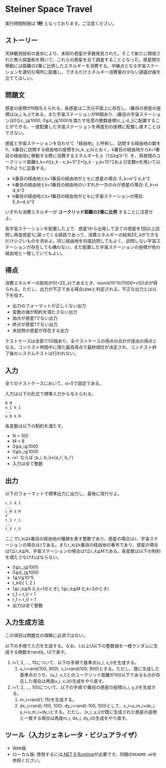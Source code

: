 # Steiner Space Travel

実行時間制限は **1秒** となっております。ご注意ください。

## ストーリー

天体観測技術の進歩により、未知の惑星が多数発見された。そこで新たに開発された無人探査船を用いて、これらの惑星を全て調査することとなった。惑星間の移動には距離の2乗に比例したエネルギーを消費する。中継点となる宇宙ステーションを適切な場所に配置し、できるだけエネルギー消費量の少ない調査計画を立ててほしい。

## 問題文

惑星の座標がN個与えられる。各惑星は二次元平面上に存在し、i番目の惑星の座標は(a_i, b_i)である。また宇宙ステーションがM個あり、j番目の宇宙ステーションは0≦c_j≦1000, 0≦d_j≦1000を満たす任意の整数座標(c_j, d_j)に配置することができる。一度配置した宇宙ステーションを再度別の座標に配置し直すことはできない。

惑星と宇宙ステーションを合わせて「経由地」と呼称し、訪問する経由地の数をV、k番目に訪問する経由地の座標を(x_k, y_k)とおく。k番目の経由地からk+1番目の経由地に移動する際に消費するエネルギーE_k（1≦k≦V-1）を、両者間のユークリッド距離d_k=√((x_k - x_k+1)^2+(y_k - y_k+1))^2および定数αを用いて以下のように定義する。

- k番目の経由地とk+1番目の経由地がともに惑星の場合: E_k=α^2 d_k^2
- k番目の経由地とk+1番目の経由地のいずれか一方のみが惑星の場合: E_k=α d_k^2
- k番目の経由地とk+1番目の経由地がともに宇宙ステーションの場合: E_k=d_k^2

いずれも消費エネルギーが **ユークリッド距離の2乗に比例** することに注意せよ。

各宇宙ステーションを配置した上で、惑星1から出発して全ての惑星を1回以上訪問し再度惑星1に戻ってくる経路であって、消費エネルギーの総和ΣE_kができるだけ小さいものを求めよ。同じ経由地を何度訪問してもよく、訪問しない宇宙ステーションが存在しても構わない。また配置した宇宙ステーションの座標が他の経由地と一致していてもよい。

## 得点

消費エネルギーの総和がS(=ΣE_k)であるとき、round(10^9/(1000+√S))点が得られる。ただし、出力が不正である場合は`WA`と判定される。不正な出力とは以下を指す。

- 出力のフォーマットが正しくない出力
- 変数の値が制約を満たさない出力
- 始点が惑星1でない出力
- 終点が惑星1でない出力
- 未訪問の惑星が存在する出力

テストケースは全部で50個あり、全テストケースの得点の合計が提出の得点となる。コンテスト時間中に得た最高得点で最終順位が決定され、コンテスト終了後のシステムテストは行われない。

## 入力

全てのテストケースにおいて、α=5で固定である。

入力は以下の形式で標準入力から与えられる。

```text
N M
a_1 b_1
...
a_N b_N
```

各変数は以下の制約を満たす。

- N = 100
- M = 8
- 0≦a_i≦1000
- 0≦b_i≦1000
- i≠i' ならば (a_i, b_i)≠(a_i', b_i')
- 入力は全て整数

## 出力

以下のフォーマットで標準出力に出力し、最後に改行せよ。

```text
c_1 d_1
...
c_M d_M
V
t_1 r_1
...
t_V r_V
```

ここでt_kはk番目の経由地の種類を表す整数であり、惑星の場合は`1`、宇宙ステーションの場合は`2`である。またr_kはk番目の経由地の番号であり、惑星の場合は1≦r_k≦N、宇宙ステーションの場合は1≦r_k≦Mである。各変数は以下の制約を満たさなければならない。

- 0≦c_j≦1000
- 0≦d_j≦1000
- 1≦V≦10^5
- t_k∈{ 1, 2 }
- 1≦r_k≦N (t_k=1のとき), 1≦r_k≦M (t_k=2のとき)
- t_1 = t_V = 1
- r_1 = r_V = 1
- 出力は全て整数

## 入力生成方法

この項目は問題文の理解に必須ではない。

以下の手順で入力を生成する。なお、L以上U以下の整数値を一様ランダムに生成する関数をrand(L, U)で表す。

1. l=1, 2, ..., 15について、以下の手順で基準点(u_l, v_l)を生成する。
   1. u_l=rand(100, 900), v_l=rand(100, 900)とする。ただし、既に生成した基準点のうち、(u_l, v_l)とのユークリッド距離が100以下であるものが存在した場合は再度u_l, v_lの生成をやり直す。
1. i=1, 2, ..., 100について、以下の手順でi番目の惑星の座標(x_i, y_i)を生成する。
   1. m_i=rand(1, 15)を生成する。
   1. dx_i=rand(-100, 100), dy_i=rand(-100, 100)として、x_i=u_m_i+dx_i, y_i=v_m_i+dy_iとする。ただし、(x_i, y_i)が既に生成された惑星の座標と一致する場合は再度m_i, dx_i, dy_iの生成をやり直す。

## ツール（入力ジェネレータ・ビジュアライザ）

- Web版
- ローカル版: 使用するには[.NET 6 Runtime](https://dotnet.microsoft.com/ja-jp/download)が必要です。同梱の`README.md`を参照ください。
